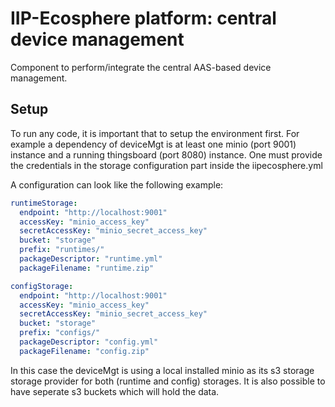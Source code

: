 # IIP-Ecosphere platform: central device management

Component to perform/integrate the central AAS-based device management.

## Setup

To run any code, it is important that to setup the environment first. For example a dependency of deviceMgt is at least one minio (port 9001) instance and a running thingsboard (port 8080) instance.
One must provide the credentials in the storage configuration part inside the iipecosphere.yml

A configuration can look like the following example:

```yaml
runtimeStorage:
  endpoint: "http://localhost:9001"
  accessKey: "minio_access_key"
  secretAccessKey: "minio_secret_access_key"
  bucket: "storage"
  prefix: "runtimes/"
  packageDescriptor: "runtime.yml"
  packageFilename: "runtime.zip"

configStorage:
  endpoint: "http://localhost:9001"
  accessKey: "minio_access_key"
  secretAccessKey: "minio_secret_access_key"
  bucket: "storage"
  prefix: "configs/"
  packageDescriptor: "config.yml"
  packageFilename: "config.zip"
```

In this case the deviceMgt is using a local installed minio as its s3 storage storage provider for both (runtime and config) storages.
It is also possible to have seperate s3 buckets which will hold the data.
